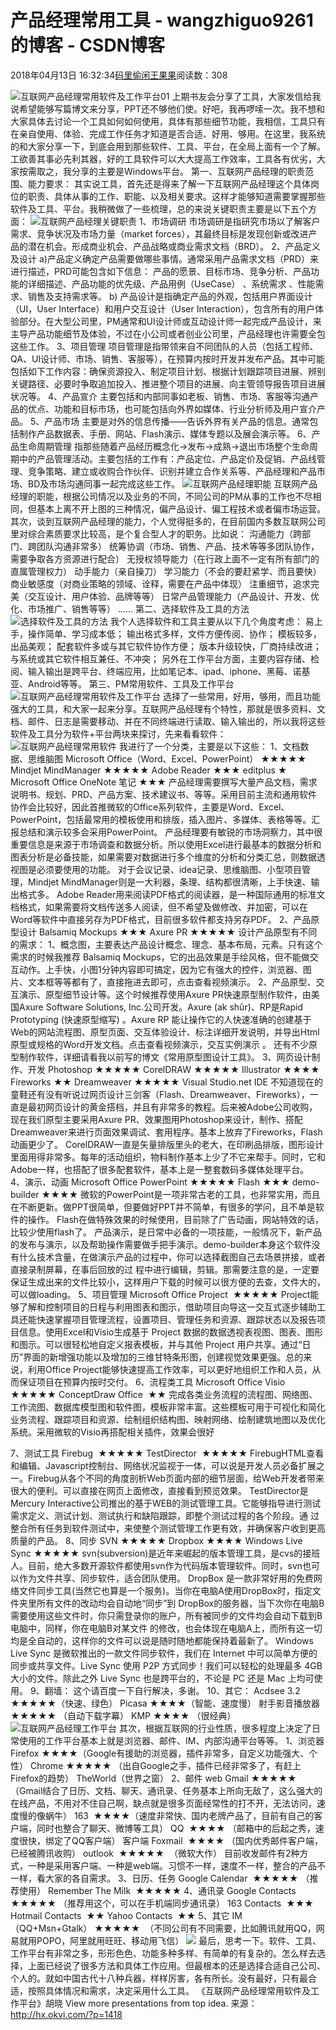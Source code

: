 
# 产品经理常用工具 - wangzhiguo9261的博客 - CSDN博客


2018年04月13日 16:32:34[码里偷闲王果果](https://me.csdn.net/wangzhiguo9261)阅读数：308


![互联网产品经理常用软件及工作平台01](http://woshipm.com/images/20120517/1163_1f7c_pmsoft01.gif)
上期书友会分享了工具，大家发信给我说希望能够写篇博文来分享，PPT还不够他们使。好吧，我再啰嗦一次。我不想和大家具体去讨论一个工具如何如何使用，具体有那些细节功能，我相信，工具只有在亲自使用、体验、完成工作任务才知道是否合适、好用、够用。在这里，我系统的和大家分享一下，到底会用到那些软件、工具、平台，在全局上面有一个了解。工欲善其事必先利其器，好的工具软件可以大大提高工作效率，工具各有优劣，大家按需取之，我分享的主要是Windows平台。
第一、互联网产品经理的职责范围、能力要求：
其实说工具，首先还是得来了解一下互联网产品经理这个具体岗位的职责、具体从事的工作、职能、以及相关要求。这样才能够知道需要掌握那些软件及工具、平台。我稍微做了一些梳理，总的来说关键职责主要是以下五个方面：
![互联网产品经理关键职责](http://woshipm.com/images/20120517/89d7_10db_pmsoft04.gif)
1、市场调研
市场调研是指研究市场以了解客户需求、竞争状况及市场力量（market forces），其最终目标是发现创新或改进产品的潜在机会。形成商业机会、产品战略或商业需求文档（BRD）。
2、产品定义及设计
a)产品定义确定产品需要做哪些事情。通常采用产品需求文档（PRD）来进行描述，PRD可能包含如下信息： 产品的愿景、目标市场、竞争分析、产品功能的详细描述、产品功能的优先级、产品用例（UseCase） 、系统需求 、性能需求、销售及支持需求等。
b) 产品设计是指确定产品的外观，包括用户界面设计（UI，User Interface）和用户交互设计（User Interaction），包含所有的用户体验部分。在大型公司里，PM通常和UI设计师或互动设计师一起完成产品设计，来主导产品功能细节及体验，不过在小公司或者创业公司里，产品经理也许需要全包这些工作。
3、项目管理
项目管理是指带领来自不同团队的人员（包括工程师、QA、UI设计师、市场、销售、客服等），在预算内按时开发并发布产品。其中可能包括如下工作内容：确保资源投入、制定项目计划、根据计划跟踪项目进展、辨别关键路径、必要时争取追加投入、推进整个项目的进展、向主管领导报告项目进展状况等。
4、产品宣介
主要包括和内部同事如老板、销售、市场、客服等沟通产品的优点、功能和目标市场，也可能包括向外界如媒体、行业分析师及用户宣介产品。
5、产品市场
主要是对外的信息传播——告诉外界有关产品的信息。通常包括制作产品数据表、手册、网站、Flash演示、媒体专题以及展会演示等。
6、产品生命周期管理
指那些随着产品经历概念化->发布->成熟->退出市场整个生命周期中的产品管理活动。主要包括的工作有：产品定位、产品定价及促销、产品线管理、竞争策略、建立或收购合作伙伴、识别并建立合作关系等、产品经理和产品市场、BD及市场沟通同事一起完成这些工作。
![互联网产品经理职能](http://woshipm.com/images/20120517/e07e_8053_pmsoft05.gif)
互联网产品经理的职能，根据公司情况以及业务的不同，不同公司的PM从事的工作也不尽相同，但基本上离不开上图的三种情况，偏产品设计、偏工程技术或者偏市场运营。其次，谈到互联网产品经理的能力，个人觉得挺多的，在目前国内多数互联网公司里对综合素质要求比较高，是个复合型人才的职务。比如说：
沟通能力（跨部门、跨团队沟通非常多）
统筹协调（市场、销售、产品、技术等等多团队协作，需要争取各方资源进行配合）
无授权领导能力（在行政上面不一定有所有部门的直属管理权力）
动手能力（亲自操刀）
学习能力（不会的要赶紧学、而且要快）
商业敏感度（对商业策略的领域、诠释，需要在产品中体现）
注重细节，追求完美（交互设计、用户体验、品牌等等）
日常产品管理能力（产品设计、开发、优化、市场推广、销售等等）
……
第二、选择软件及工具的方法
![选择软件及工具的方法](http://woshipm.com/images/20120517/d7e2_d712_pmsoft03.gif)
我个人选择软件和工具主要从以下几个角度考虑：
易上手，操作简单、学习成本低；
输出格式多样，文件方便传阅、协作；
模板较多，出品美观；
配套软件多或与其它软件协作方便；
版本升级较快，厂商持续改进；
与系统或其它软件相互兼任、不冲突；
另外在工作平台方面，主要内容存储、检阅、输入输出是跨平台、终端应用，比如笔记本、ipad、iphone、黑莓、诺基亚、Android等等。
第三、PM常用软件、工具及工作平台
![互联网产品经理常用软件及工作平台](http://woshipm.com/images/20120517/da29_edf3_pmsoft02.gif)
选择了一些常用，好用，够用，而且功能强大的工具，和大家一起来分享。互联网产品经理有个特性，那就是很多资料、文档、邮件、日志是需要移动、并在不同终端进行读取、输入输出的，所以我将这些软件及工具分为软件+平台两块来探讨，先来看看软件：
![互联网产品经理常用软件](http://woshipm.com/images/20120517/0f1b_dc0e_pmsoft07.gif)
我进行了一个分类，主要是以下这些：
1、文档数据、思维脑图
Microsoft Office（Word、Excel、PowerPoint） ★★★★★
Mindjet MindManager ★★★★★
Adobe Reader ★★★
editplus ★
Microsoft Office OneNote 笔记 ★★★
产品经理需要撰写大量产品文档，需求说明书、规划、PRD、产品方案、技术建议书、等等。采用目前主流和通用软件协作会比较好，因此首推微软的Office系列软件，主要是Word、Excel、PowerPoint，包括最常用的模板使用和排版，插入图片、多媒体、表格等等。汇报总结和演示较多会采用PowerPoint。
产品经理要有敏锐的市场洞察力，其中很重要信息是来源于市场调查和数据分析。所以使用Excel进行最基本的数据分析和图表分析是必备技能，如果需要对数据进行多个维度的分析和分类汇总，则数据透视图是必须要使用的功能。
对于会议记录、idea记录、思维脑图、小型项目管理，Mindjet MindManager则是一大利器，条理、结构都很清晰，上手快速、输出格式多。
Adobe Reader用来阅读PDF格式的阅读器，是一种国际通用的标准文档格式，如果需要将文档传送多人阅读，但不希望及做修改、并加密，可以在Word等软件中直接另存为PDF格式，目前很多软件都支持另存PDF。
2、产品原型设计
Balsamiq Mockups ★★★
Axure PR ★★★★★
设计产品原型有不同的需求：
1、概念图，主要表达产品设计概念、理念、基本布局，元素。只有这个需求的时候我推荐 Balsamiq Mockups，它的出品效果是手绘风格，但不能做交互动作。上手快，小图1分钟内容即可搞定，因为它有强大的控件，浏览器、图片、文本框等等都有了，直接拖进去即可，点击查看视频演示。
2、产品原型、交互演示、原型细节设计等。这个时候推荐使用Axure PR快速原型制作软件，由美国Axure Software Solutions, Inc.公司开发。Axure (ak shûr)、RP是Rapid Prototyping (快速原型缩写) 。Axure RP 能让操作它的人快速准确的创建基于Web的网站流程图、原型页面、交互体验设计、标注详细开发说明，并导出Html原型或规格的Word开发文档。点击查看视频演示，交互实例演示 。
还有不少原型制作软件，详细请看我以前写的博文《常用原型图设计工具》。
3、网页设计制作、开发
Photoshop ★★★★★
CorelDRAW ★★★★★
Illustrator ★★★★
Fireworks ★★
Dreamweaver ★★★★★
Visual Studio.net IDE
不知道现在的童鞋还有没有听说过网页设计三剑客（Flash、Dreamweaver、Fireworks），一直是最初网页设计的黄金搭档，并且有非常多的教程。后来被Adobe公司收购，现在我们原型主要采用Axure PR、效果图用Photoshop来设计，制作、搭配Dreamweaver来进行页面效果调试、套用程序。基本上放弃了Fireworks，Flash动画更少了。
CorelDRAW一直是矢量排版里头的老大，在印刷品排版，图形设计里面用得非常多。每年的活动组织，物料制作基本上少了不它来帮手。同时，它和Adobe一样，也搭配了很多配套软件，基本上是一整套数码多媒体处理平台。
4、演示、动画
Microsoft Office PowerPoint ★★★★★
Flash ★★★
demo-builder ★★★★
微软的PowerPoint是一项非常古老的工具，也非常实用，而且在不断更新。做PPT很简单，但要做好PPT并不简单，有很多的学问，且不单是软件的操作。
Flash在做特殊效果的时候使用，目前除了广告动画，网站特效的话，比较少使用flash了。
产品演示，是日常中必备的一项技能，一般情况下，新产品的发布与演示，以及帮助操作需要做手把手演示。demo-builder本身这个软件没有什么技术含量，在做演示产品的过程中，你可以选择截图自己去场景拼接，或者直接录制屏幕，在事后回放的过 程中进行编辑，剪辑。那需要注意的是，一定要保证生成出来的文件比较小，这样用户下载的时候可以很方便的去查，文件大的，可以做loading。
5、项目管理
Microsoft Office Project  ★★★★★
Project能够了解和控制项目的日程与利用图表和图示，借助项目向导这一交互式逐步辅助工具还能快速掌握项目管理流程，设置项目、管理任务和资源、跟踪状态以及报告项目信息。使用Excel和Visio生成基于 Project 数据的数据透视表视图、图表、图形和图示。可以很轻松地自定义报表模板，并与其他 Project 用户共享。通过“日历”界面的新增强功能以及增加的三维甘特条形图，创建视觉效果更强。总的来说，利用Office Project能够快速提高工作效率，可以更好地组织工作和人员，从而保证项目在预算内按时交付。
6、流程类工具
Microsoft Office Visio  ★★★★★
ConceptDraw Office  ★★
完成各类业务流程的流程图、网络图、工作流图、数据库模型图和软件图，模板非常丰富。这些模板可用于可视化和简化业务流程、跟踪项目和资源、绘制组织结构图、映射网络、绘制建筑地图以及优化系统。采用微软的Visio再搭配相关插件，效果会很好

7、测试工具
Firebug  ★★★★★
TestDirector  ★★★★★
FirebugHTML查看和编辑、Javascript控制台、网络状况监视于一体，可以说是开发人员必备扩展之一。Firebug从各个不同的角度剖析Web页面内部的细节层面，给Web开发者带来很大的便利。可以直接在网页上面修改，直接看到预览效果。
TestDirector是Mercury Interactive公司推出的基于WEB的测试管理工具。它能够指导进行测试需求定义、测试计划、测试执行和缺陷跟踪，即整个测试过程的各个阶段。通 过整合所有任务到软件测试中，来使整个测试管理工作更有效，并确保客户收到更高质量的产品。
8、同步
SVN ★★★★★
Dropbox ★★★★
Windows Live Sync ★★★★★
svn(subversion)是近年来崛起的版本管理工具，是cvs的接班人。目前，绝大多数开源软件都使用svn作为代码版本管理软件。同时，svn也可以作为文件共享、同步软件，适合团队使用。
DropBox 是一款非常好用的免费网络文件同步工具(当然它也算是一个服务)。当你在电脑A使用DropBox时，指定文件夹里所有文件的改动均会自动地“同步”到 DropBox的服务器，当下次你在电脑B需要使用这些文件时，你只需登录你的账户，所有被同步的文件均会自动下载到B电脑中，同样，你在电脑B对某文件 的修改，也会体现在电脑A上，而所有这一切均是全自动的，这样你的文件可以说是随时随地都能保持着最新了。
Windows Live Sync 是微软推出的一款文件同步软件，我们在 Internet 中可以简单方便的同步或共享文件。Live Sync 使用 P2P 方式同步！我们可以轻松的处理最多 4GB 大小的文件。除此之外 Live Sync 也是跨平台的，不论是 PC 还是 Mac 上均可使用。
9、翻墙：
这个请百度一下自行解决，多谢。
10、其它：
Acdsee 3.2 ★★★★★（快速、绿色）
Picasa ★★★★（智能、速度慢）
射手影音播放器 ★★★★★ （自动下载字幕）
KMP ★★★★ （很经典）
![互联网产品经理工作平台](http://woshipm.com/images/20120517/6d1f_eb01_pmsoft08.gif)
其次，根据互联网的行业性质，很多程度上决定了日常使用的工作平台基本上就是浏览器、邮件、IM、内部沟通平台等等。
1、浏览器
Firefox ★★★★（Google有援助的浏览器，插件非常多，自定义功能强大、个性）
Chrome ★★★★★ （出自Google之手，插件已经非常多了，有赶上Firefox的趋势）
TheWorld（世界之窗）
2、邮件
web
Gmail ★★★★★ （Gmail结合了日历、文档、聊天、通讯录、任务基本上所向无敌了，这么强大的在线产品，不用对不住自己啊，缺点就是很多页面经常性的打不开，无法访问，速度慢的像蜗牛）
163  ★★★★（速度非常快、国内老牌产品了，目前有自己的客户端，同时也整合了聊天、微博等工具）
QQ  ★★★★ （邮箱中的后起之秀，速度很快，绑定了QQ客户端）
客户端
Foxmail  ★★★★ （国内优秀邮件客户端，已经被腾讯收购）
outlook  ★★★★★  （微软大作）
目前收发邮件有2种方式，一种是采用客户端、一种是web端。习惯不一样，速度不一样，整合的产品不一样，看大家的各自需求。
3、日历、任务
Google Calendar  ★★★★★ （推荐使用）
Remember The Milk  ★★★★★
4、通讯录
Google Contacts  ★★★★★ （推荐用这个，可以在手机端同步通讯录）
163 Contacts  ★★★
Hotmail Contacts  ★★
Yahoo Contacts  ★★
5、其它
IM （QQ+Msn+Gtalk） ★★★★★  （不同公司有不同需要，比如腾讯就用QQ，网易就用POPO，阿里就用旺旺、移动用飞信）
![](http://woshipm.com/images/20120517/68bd_b313_pmsoft06.gif)
最后，思考一下。软件、工具、工作平台有非常之多，形形色色、功能多种多样、有简单的有复杂的。怎么样去选择，上面已经说了很多方法和具体工作应用。但最根本的还是选择合适自己公司、个人的。就如中国古代十八种兵器，样样厉害，各有所长。没有最好，只有最合适，按照具体情况和需求，决定采用什么工具。
《互联网产品经理常用软件及工作平台》胡晓
View more presentations from top idea.
来源：http://hx.okvi.com/?p=1418

